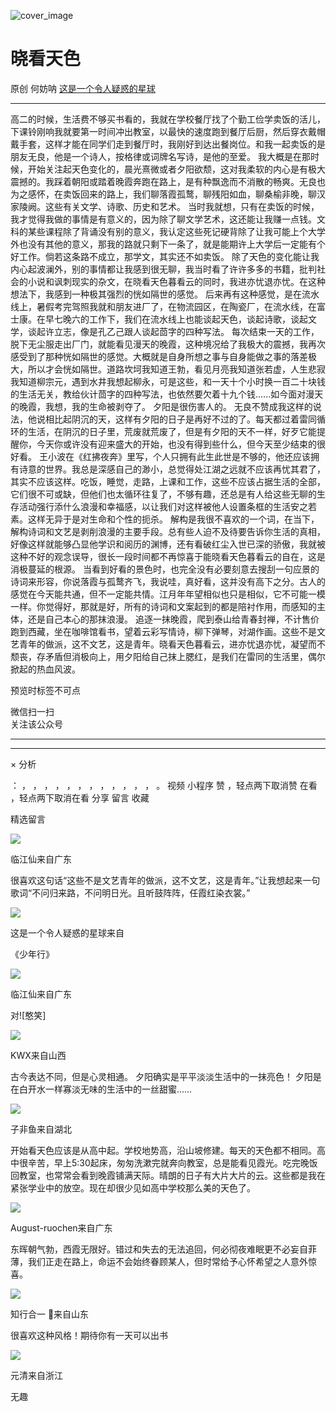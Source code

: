 ![cover_image](https://mmbiz.qpic.cn/mmbiz_jpg/UF0iaTnc0u75jsGvIUqmS5Y22JicdSuYQnbAZZK93Cia16sxYUjcRusea3e2ss6cluddjyriaIbx4ke9aOFj7yQzow/0?wx_fmt=jpeg)

#  晓看天色

原创  何妨呐  [ 这是一个令人疑惑的星球 ](javascript:void\(0\);)

__ _ _ _ _

高二的时候，生活费不够买书看的，我就在学校餐厅找了个勤工俭学卖饭的活儿，下课铃刚响我就要第一时间冲出教室，以最快的速度跑到餐厅后厨，然后穿衣戴帽戴手套，这样才能在同学们走到餐厅时，我刚好到达出餐岗位。和我一起卖饭的是朋友无良，他是一个诗人，按格律或词牌名写诗，是他的至爱。
我大概是在那时候，开始关注起天色变化的，晨光熹微或者夕阳欲颓，这对我柔软的内心是有极大震撼的。我踩着朝阳或踏着晚霞奔跑在路上，是有种飘逸而不消散的畅爽。无良也为之感怀，在卖饭回来的路上，我们聊落霞孤鹜，聊残阳如血，聊桑榆非晚，聊汉家陵阙。这些有关文学、诗歌、历史和艺术。
当时我就想，只有在卖饭的时候，我才觉得我做的事情是有意义的，因为除了聊文学艺术，这还能让我赚一点钱。文科的某些课程除了背诵没有别的意义，我认定这些死记硬背除了让我可能上个大学外也没有其他的意义，那我的路就只剩下一条了，就是能期许上大学后一定能有个好工作。倘若这条路不成立，那学文，其实还不如卖饭。
除了天色的变化能让我内心起波澜外，别的事情都让我感到很无聊，我当时看了许许多多的书籍，批判社会的小说和讽刺现实的杂文，在晓看天色暮看云的同时，我进亦忧退亦忧。在这种想法下，我感到一种极其强烈的恍如隔世的感觉。
后来再有这种感觉，是在流水线上，暑假考完驾照我就和朋友进厂了，在物流园区，在陶瓷厂，在流水线，在富士康。在早七晚六的工作下，我们在流水线上也能谈起天色，谈起诗歌，谈起文学，谈起许立志，像是孔乙己跟人谈起茴字的四种写法。
每次结束一天的工作，脱下无尘服走出厂门，就能看见漫天的晚霞，这种境况给了我极大的震撼，我再次感受到了那种恍如隔世的感觉。大概就是自身所想之事与自身能做之事的落差极大，所以才会恍如隔世。道路坎坷我知道王勃，看见月亮我知道张若虚，人生悲寂我知道柳宗元，遇到水井我想起柳永，可是这些，和一天十个小时换一百二十块钱的生活无关，教给伙计茴字的四种写法，也依然要欠着十九个钱......如今面对漫天的晚霞，我想，我的生命被剥夺了。
夕阳是很伤害人的。
无良不赞成我这样的说法，他说相比起阴沉的天，这样有夕阳的日子是再好不过的了。每天都过着雷同循环的生活，在阴沉的日子里，荒废就荒废了，但是有夕阳的天不一样，好歹它能提醒你，今天你或许没有迎来盛大的开始，也没有得到些什么，但今天至少结束的很好看。
王小波在《红拂夜奔》里写，个人只拥有此生此世是不够的，他还应该拥有诗意的世界。我总是深感自己的渺小，总觉得处江湖之远就不应该再忧其君了，其实不应该这样。吃饭，睡觉，走路，上课和工作，这些不应该占据生活的全部，它们很不可或缺，但他们也太循环往复了，不够有趣，还总是有人给这些无聊的生存活动强行添什么浪漫和幸福感，以让我们对这样被他人设置条框的生活安之若素。这样无异于是对生命和个性的扼杀。
解构是我很不喜欢的一个词，在当下，解构诗词和文艺是剥削浪漫的主要手段。总有些人迫不及待要告诉你生活的真相，好像这样就能够凸显他学识和阅历的渊博，还有看破红尘入世已深的骄傲，我就被这种不好的观念误导，很长一段时间都不再惊喜于能晓看天色暮看云的自在，这是消极蔓延的根源。
当看到好看的景色时，也完全没有必要刻意去搜刮一句应景的诗词来形容，你说落霞与孤鹜齐飞，我说哇，真好看，这并没有高下之分。古人的感觉在今天能共通，但不一定能共情。江月年年望相似也只是相似，它不可能一模一样。你觉得好，那就是好，所有的诗词和文案起到的都是陪衬作用，而感知的主体，还是自己本心的那抹浪漫。
追逐一抹晚霞，爬到泰山给青春封禅，不计售价跑到西藏，坐在咖啡馆看书，望着云彩写情诗，柳下弹琴，对湖作画。这些不是文艺青年的做派，这不文艺，这是青年。晓看天色暮看云，进亦忧退亦忧，凝望而不颓丧，存矛盾但消极向上，用夕阳给自己抹上腮红，是我们在雷同的生活里，偶尔掀起的热血风波。

  

预览时标签不可点

微信扫一扫  
关注该公众号





****



****



×  分析

：  ，  ，  ，  ，  ，  ，  ，  ，  ，  ，  ，  ，  。  视频  小程序  赞  ，轻点两下取消赞  在看  ，轻点两下取消在看
分享  留言  收藏

精选留言

![](http://wx.qlogo.cn/mmopen/k0Ue4mIpaVibaWfe33RQL7oQWAEFWYiaztIDlwRF63Xh17icJ2IdicqM9JRcBPNNWVGiaLOZJWdlSuvG4mQZ8ZdbvjjNSV8umBkIibeHjBPWvHo6o7MtePqfcTQ95GuUEwCot5/64)

临江仙来自广东

很喜欢这句话“这些不是文艺青年的做派，这不文艺，这是青年。”让我想起来一句歌词“不问归来路，不问明日光。且听鼓阵阵，任霞红染衣裳。”

![](http://wx.qlogo.cn/mmhead/Q3auHgzwzM6VbGrBOOAlGagxkqgSgMFEKjUr4VTcuSxZf64GJ3Sezw/64)

这是一个令人疑惑的星球来自

《少年行》

![](http://wx.qlogo.cn/mmopen/k0Ue4mIpaVibaWfe33RQL7oQWAEFWYiaztIDlwRF63Xh17icJ2IdicqM9JRcBPNNWVGiaLOZJWdlSuvG4mQZ8ZdbvjjNSV8umBkIibeHjBPWvHo6o7MtePqfcTQ95GuUEwCot5/64)

临江仙来自广东

对![憨笑]

![](http://wx.qlogo.cn/mmopen/O9pEic1aHxeZibf3YyuiaLVhCotoSKuwhOYfbdPlLN7bTs954qqic7Ww3XG8gKougPN8nVnPePBujUMgicA6j3khWPlRUBbZY7zVp/64)

KWX来自山西

古今表达不同，但是心灵相通。 夕阳确实是平平淡淡生活中的一抹亮色！ 夕阳是在白开水一样寡淡无味的生活中的一丝甜蜜……

![](http://wx.qlogo.cn/mmopen/O9pEic1aHxeYSyaqE0nIc2GzBO4TWchiaiaHFtibQHwD2oRUdj5sSHBsu8Rmy8e0Tr10Ikbw4CT6tSAIEJwe0hZiakmzV8EQDuITGXxFu6IJrug8uktaSeibDIiaSaiabGRDm1ga/64)

子非鱼来自湖北

开始看天色应该是从高中起。学校地势高，沿山坡修建。每天的天色都不相同。高中很辛苦，早上5:30起床，匆匆洗漱完就奔向教室，总是能看见霞光。吃完晚饭回教室，也常常会看到晚霞铺满天际。晴朗的日子有大片大片的云。这些都是我在紧张学业中的放空。现在却很少见如高中学校那么美的天色了。

![](http://wx.qlogo.cn/mmopen/ajNVdqHZLLBvRJVAxrFAYxHauP39OBVic1XsjqkMJmjQSQCevRwg0SgkZnib7icHt9WibmlyTLGu7Eoniaw7OCjsKAuzscSpS8jQM7slxvXTzFGEecqpMp6gktEXeVvjCpPiaW/64)

August-ruochen来自广东

东晖朝气勃，西霞无限好。错过和失去的无法追回，何必彻夜难眠更不必妄自菲薄，我们正走在路上，命运不会始终眷顾某人，但时常给予心怀希望之人意外惊喜。

![](http://wx.qlogo.cn/mmopen/O9pEic1aHxeZ9j9cZZwOFlncyA0libqCIicNjO4BibAbSKUVLL2cnn9qWckHs3OZW9gQrxxmDrNicicMLSAJ2GDjJ6COcic4Ghfdv5U1XlBOlQBppB1BLgoR3NEL1kPz30p49pY/64)

知行合一 🌻来自山东

很喜欢这种风格！期待你有一天可以出书

![](http://wx.qlogo.cn/mmopen/PiajxSqBRaEI81m30ibm6bJHWLMiawl5Ggp3gDxoP1qSPxqVrzd0VWmnsvrWdfjRXT1A0WKzBCeVLZyqQmhTC7L8AKeBd8vmCFpz9uNJO7peYYwsjxYWW4SACiaAQS2ibaloo/64)

元清来自浙江

无趣

